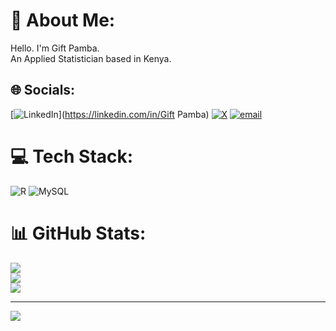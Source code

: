 # 💫 About Me:
Hello. I'm Gift Pamba. <br>An Applied Statistician based in Kenya.


## 🌐 Socials:
[![LinkedIn](https://img.shields.io/badge/LinkedIn-%230077B5.svg?logo=linkedin&logoColor=white)](https://linkedin.com/in/Gift Pamba) [![X](https://img.shields.io/badge/X-black.svg?logo=X&logoColor=white)](https://x.com/@bugameG) [![email](https://img.shields.io/badge/Email-D14836?logo=gmail&logoColor=white)](mailto:giftbugame@yahoo.com) 

# 💻 Tech Stack:
![R](https://img.shields.io/badge/r-%23276DC3.svg?style=for-the-badge&logo=r&logoColor=white) ![MySQL](https://img.shields.io/badge/mysql-4479A1.svg?style=for-the-badge&logo=mysql&logoColor=white)
# 📊 GitHub Stats:
![](https://github-readme-stats.vercel.app/api?username=bugameG&theme=github_dark_dimmed&hide_border=false&include_all_commits=false&count_private=false)<br/>
![](https://nirzak-streak-stats.vercel.app/?user=bugameG&theme=github_dark_dimmed&hide_border=false)<br/>
![](https://github-readme-stats.vercel.app/api/top-langs/?username=bugameG&theme=github_dark_dimmed&hide_border=false&include_all_commits=false&count_private=false&layout=compact)

---
[![](https://visitcount.itsvg.in/api?id=bugameG&icon=5&color=0)](https://visitcount.itsvg.in)

<!-- Proudly created with GPRM ( https://gprm.itsvg.in ) -->
